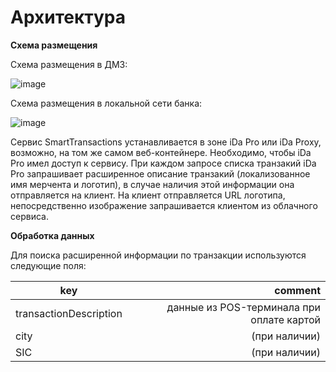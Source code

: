 # Архитектура

**Схема размещения**


Схема размещения в ДМЗ:

![image](../images/placement_dmz.png "Схема размещения в ДМЗ")

Схема размещения в локальной сети банка:

![image](../images/placement_local.png "Схема размещения в локальной сети банка")


Сервис SmartTransactions устанавливается в зоне iDa Pro или iDa Proxy, возможно, на том же самом веб-контейнере.
Необходимо, чтобы iDa Pro имел доступ к сервису. 
При каждом запросе списка транзакий iDa Pro запрашивает расширенное описание транзакий (локализованное имя мерчента и логотип), в случае наличия этой информации она отправляется на клиент.
На клиент отправляется URL логотипа, непосредственно изображение запрашивается клиентом из облачного сервиса.
			
			
**Обработка данных**

Для поиска расширенной информации по транзакции используются следующие поля:

key | comment
--- | ---:
transactionDescription | данные из POS-терминала при оплате картой
city | (при наличии)
SIC  | (при наличии)